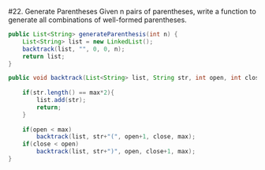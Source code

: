 #22. Generate Parentheses
Given n pairs of parentheses, write a function to generate all combinations of well-formed parentheses.
```java
public List<String> generateParenthesis(int n) {
    List<String> list = new LinkedList();
    backtrack(list, "", 0, 0, n);
    return list;
}

public void backtrack(List<String> list, String str, int open, int close, int max){
    
    if(str.length() == max*2){
        list.add(str);
        return;
    }
    
    if(open < max)
        backtrack(list, str+"(", open+1, close, max);
    if(close < open)
        backtrack(list, str+")", open, close+1, max);
}
```
